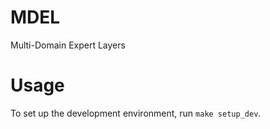 # MDEL

Multi-Domain Expert Layers

# Usage

To set up the development environment, run `make setup_dev`.
